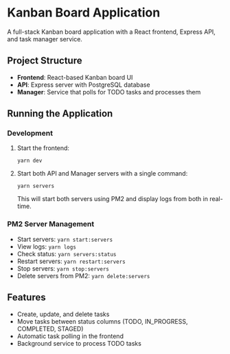 # Kanban Board Application

A full-stack Kanban board application with a React frontend, Express API, and task manager service.

## Project Structure

- **Frontend**: React-based Kanban board UI
- **API**: Express server with PostgreSQL database
- **Manager**: Service that polls for TODO tasks and processes them

## Running the Application

### Development

1. Start the frontend:
   ```
   yarn dev
   ```

2. Start both API and Manager servers with a single command:
   ```
   yarn servers
   ```
   This will start both servers using PM2 and display logs from both in real-time.

### PM2 Server Management

- Start servers: `yarn start:servers`
- View logs: `yarn logs`
- Check status: `yarn servers:status`
- Restart servers: `yarn restart:servers`
- Stop servers: `yarn stop:servers`
- Delete servers from PM2: `yarn delete:servers`

## Features

- Create, update, and delete tasks
- Move tasks between status columns (TODO, IN_PROGRESS, COMPLETED, STAGED)
- Automatic task polling in the frontend
- Background service to process TODO tasks